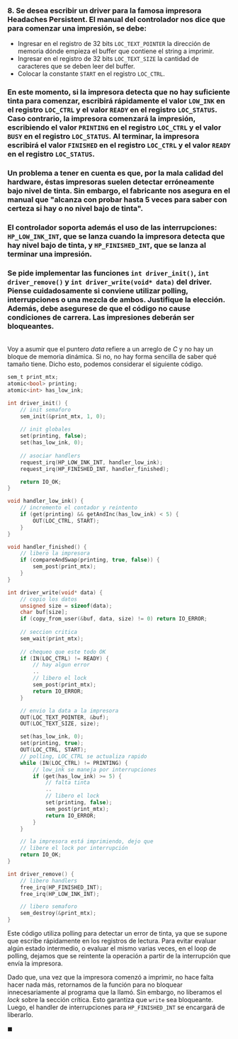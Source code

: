 ### 8. Se desea escribir un driver para la famosa impresora Headaches Persistent. El manual del controlador nos dice que para comenzar una impresión, se debe:
- Ingresar en el registro de $32$ bits `LOC_TEXT_POINTER` la dirección de memoria dónde empieza el buffer que contiene el string a imprimir.
- Ingresar en el registro de $32$ bits `LOC_TEXT_SIZE` la cantidad de caracteres que se deben leer del buffer.
- Colocar la constante `START` en el registro `LOC_CTRL`.

### En este momento, si la impresora detecta que no hay suficiente tinta para comenzar, escribirá rápidamente el valor `LOW_INK` en el registro `LOC_CTRL` y el valor `READY` en el registro `LOC_STATUS`. Caso contrario, la impresora comenzará la impresión, escribiendo el valor `PRINTING` en el registro `LOC_CTRL` y el valor `BUSY` en el registro `LOC_STATUS`. Al terminar, la impresora escribirá el valor `FINISHED` en el registro `LOC_CTRL` y el valor `READY` en el registro `LOC_STATUS`. 

### Un problema a tener en cuenta es que, por la mala calidad del hardware, éstas impresoras suelen detectar erróneamente bajo nivel de tinta. Sin embargo, el fabricante nos asegura en el manual que "alcanza con probar hasta $5$ veces para saber con certeza si hay o no nivel bajo de tinta".

### El controlador soporta además el uso de las interrupciones: `HP_LOW_INK_INT`, que se lanza cuando la impresora detecta que hay nivel bajo de tinta, y `HP_FINISHED_INT`, que se lanza al terminar una impresión.

### Se pide implementar las funciones `int driver_init()`, `int driver_remove()` y `int driver_write(void* data)` del driver. Piense cuidadosamente si conviene utilizar polling, interrupciones o una mezcla de ambos. Justifique la elección. Además, debe asegurese de que el código no cause condiciones de carrera. Las impresiones deberán ser bloqueantes.

\
Voy a asumir que el puntero *data* refiere a un arreglo de *C* y no hay un bloque de memoria dinámica. Si no, no hay forma sencilla de saber qué tamaño tiene. Dicho esto, podemos considerar el siguiente código. 

```C
sem_t print_mtx;
atomic<bool> printing;
atomic<int> has_low_ink; 

int driver_init() {
    // init semaforo
    sem_init(&print_mtx, 1, 0);
    
    // init globales
    set(printing, false);
    set(has_low_ink, 0);
    
    // asociar handlers
    request_irq(HP_LOW_INK_INT, handler_low_ink);
    request_irq(HP_FINISHED_INT, handler_finished);

    return IO_OK;
}

void handler_low_ink() {
    // incremento el contador y reintento
    if (get(printing) && getAndInc(has_low_ink) < 5) {
        OUT(LOC_CTRL, START);
    }
}

void handler_finished() {
    // libero la impresora
    if (compareAndSwap(printing, true, false)) {
        sem_post(print_mtx);
    }
}

int driver_write(void* data) {
    // copio los datos
    unsigned size = sizeof(data);
    char buf[size];
    if (copy_from_user(&buf, data, size) != 0) return IO_ERROR;
    
    // seccion critica
    sem_wait(print_mtx);
    
    // chequeo que este todo OK
    if (IN(LOC_CTRL) != READY) {
        // hay algun error
        ..
        // libero el lock
        sem_post(print_mtx);
        return IO_ERROR;
    }

    // envio la data a la impresora
    OUT(LOC_TEXT_POINTER, &buf);
    OUT(LOC_TEXT_SIZE, size);

    set(has_low_ink, 0);
    set(printing, true);
    OUT(LOC_CTRL, START);
    // polling, LOC_CTRL se actualiza rapido
    while (IN(LOC_CTRL) != PRINTING) { 
        // low_ink se maneja por interrupciones
        if (get(has_low_ink) >= 5) {
            // falta tinta
            ..
            // libero el lock
            set(printing, false);
            sem_post(print_mtx);
            return IO_ERROR;   
        }
    }

    // la impresora está imprimiendo, dejo que 
    // libere el lock por interrupción 
    return IO_OK;
}

int driver_remove() {
    // libero handlers
    free_irq(HP_FINISHED_INT);
    free_irq(HP_LOW_INK_INT);

    // libero semaforo
    sem_destroy(&print_mtx);
}
```

Este código utiliza polling para detectar un error de tinta, ya que se supone que escribe rápidamente en los registros de lectura. Para evitar evaluar algún estado intermedio, o evaluar el mismo varias veces, en el loop de polling, dejamos que se reintente la operación a partir de la interrupción que envía la impresora.

Dado que, una vez que la impresora comenzó a imprimir, no hace falta hacer nada más, retornamos de la función para no bloquear innecesariamente al programa que la llamó. Sin embargo, no liberamos el *lock* sobre la sección crítica. Esto garantiza que `write` sea bloqueante. Luego, el handler de interrupciones para `HP_FINISHED_INT` se encargará de liberarlo. 

$\blacksquare$

